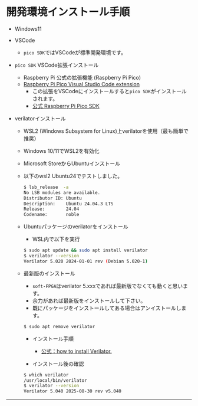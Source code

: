 # 開発環境インストール手順

- Windows11
- VSCode
  - `pico SDK`ではVSCodeが標準開発環境です。
- `pico SDK` VSCode拡張インストール
  - Raspberry Pi 公式の拡張機能 (Raspberry Pi Pico)
  - [Raspberry Pi Pico Visual Studio Code extension](https://github.com/raspberrypi/pico-vscode)
    - この拡張をVSCodeにインストールすると`pico SDK`がインストールされます。
    - [公式 Raspberry Pi Pico SDK](https://github.com/raspberrypi/pico-sdk)

- verilatorインストール

  - WSL2 (Windows Subsystem for Linux)上verilatorを使用（最も簡単で推奨）
  - Windows 10/11でWSL2を有効化
  - Microsoft StoreからUbuntuインストール
  - 以下のwsl2 Ubuntu24でテストしました。

    ```bash
    $ lsb_release  -a
    No LSB modules are available.
    Distributor ID: Ubuntu
    Description:    Ubuntu 24.04.3 LTS
    Release:        24.04
    Codename:       noble
    ```

  - Ubuntuパッケージのverilatorをインストール
    - WSL内で以下を実行

    ```bash
    $ sudo apt update && sudo apt install verilator
    $ verilator --version
    Verilator 5.020 2024-01-01 rev (Debian 5.020-1)
    ```

  - 最新版のインストール
    - `soft-FPGA`はverilator 5.xxxであれば最新版でなくても動くと思います。
    - 余力があれば最新版をインストールして下さい。
    - 既にパッケージをインストールしてある場合はアンイストールします。

    ```bash
    $ sudo apt remove verilator
    ```

    - インストール手順
      - [公式：how to install Verilator.](https://verilator.org/guide/latest/install.html)

    - インストール後の確認

    ```bash
    $ which verilator
    /usr/local/bin/verilator
    $ verilator --version
    Verilator 5.040 2025-08-30 rev v5.040
    ```

---
